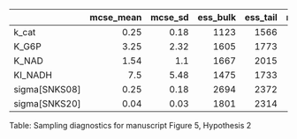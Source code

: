 |               |   mcse_mean |   mcse_sd |   ess_bulk |   ess_tail |   r_hat |
|:--------------|------------:|----------:|-----------:|-----------:|--------:|
| k_cat         |        0.25 |      0.18 |       1123 |       1566 |       1 |
| K_G6P         |        3.25 |      2.32 |       1605 |       1773 |       1 |
| K_NAD         |        1.54 |      1.1  |       1667 |       2015 |       1 |
| KI_NADH       |        7.5  |      5.48 |       1475 |       1733 |       1 |
| sigma[SNKS08] |        0.25 |      0.18 |       2694 |       2372 |       1 |
| sigma[SNKS20] |        0.04 |      0.03 |       1801 |       2314 |       1 |
Table: Sampling diagnostics for manuscript Figure 5, Hypothesis 2